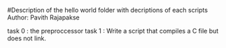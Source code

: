 
#Description of the hello world folder with decriptions of each scripts
Author:  Pavith Rajapakse

task 0 : the preproccessor
task 1 : Write a script that compiles a C file but does not link.




